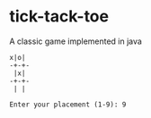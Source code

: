 # tick-tack-toe
A classic game implemented in java
```
x|o| 
-+-+-
 |x| 
-+-+-
 | | 

Enter your placement (1-9): 9
```
